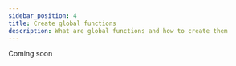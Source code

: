 ```yaml
---
sidebar_position: 4
title: Create global functions
description: What are global functions and how to create them
---
```


Coming soon